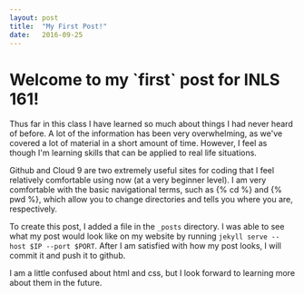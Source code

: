 ```yaml
---
layout: post
title:  "My First Post!"
date:   2016-09-25 
---
```

<h1>Welcome to my `first` post for INLS 161!</h1>

Thus far in this class I have learned so much about things I had never heard of before. A lot of the information has been very overwhelming, as we've covered a lot of material in a short amount of time. However, I feel as though I'm learning skills that can be applied to real life situations.

Github<highlight> and Cloud 9<highlight> are two extremely useful sites for coding that I feel relatively comfortable using now (at a very beginner level).
I am very comfortable with the basic navigational terms, such as \{\% cd \%} and \{\% pwd \%\}, which allow you to change directories and tells you where you are, respectively. 

To create this post, I added a file in the `_posts` directory. I was able to see what my post would look like on my website by running `jekyll serve --host $IP --port $PORT`. After I am satisfied with how my post looks, I will commit it and push it to github. 

I am a little confused about html and css, but I look forward to learning more about them in the future. 
